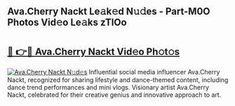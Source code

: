 ## Ava.Cherry Nackt Le𝚊k𝚎d N𝚞𝚍es - Part-M0O Photos Vid𝚎o Le𝚊ks zTlOo

# <h2><a href="http://fb9vap3.evod.top/?m=Ava.Cherry+Nackt">🔗 👉🔴 Ava.Cherry Nackt Vid𝚎o Ph𝚘t𝚘s</a></h2>

[![Ava.Cherry Nackt N𝚞d𝚎s](https://i.imgur.com/8V9OHl7.gif)](http://fb9vap3.evod.top/?m=Ava.Cherry+Nackt)
Influential social media influencer Ava.Cherry Nackt, recognized for sharing lifestyle and dance-themed content, including dance trend performances and mini vlogs. Visionary artist Ava.Cherry Nackt, celebrated for their creative genius and innovative approach to art. 
